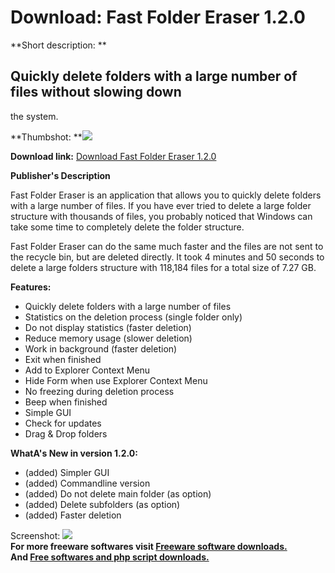 # Download: Fast Folder Eraser 1.2.0

**Short description: **

## Quickly delete folders with a large number of files without slowing down
the system.

  
**Thumbshot: **![](http://www.freewarefiles.com/screenshot/nvt_fferaser_md.jpg)   
  
**Download link:** [Download Fast Folder Eraser 1.2.0](http://freesoftwares.boysofts.com/Fast-Folder-Eraser_program_57032.html)  
  

**Publisher's Description**  
  

Fast Folder Eraser is an application that allows you to quickly delete folders
with a large number of files. If you have ever tried to delete a large folder
structure with thousands of files, you probably noticed that Windows can take
some time to completely delete the folder structure.

Fast Folder Eraser can do the same much faster and the files are not sent to
the recycle bin, but are deleted directly. It took 4 minutes and 50 seconds to
delete a large folders structure with 118,184 files for a total size of 7.27
GB.

**Features:**

  * Quickly delete folders with a large number of files 
  * Statistics on the deletion process (single folder only) 
  * Do not display statistics (faster deletion) 
  * Reduce memory usage (slower deletion) 
  * Work in background (faster deletion) 
  * Exit when finished 
  * Add to Explorer Context Menu 
  * Hide Form when use Explorer Context Menu 
  * No freezing during deletion process 
  * Beep when finished 
  * Simple GUI 
  * Check for updates 
  * Drag & Drop folders 

**WhatA's New in version 1.2.0:**

  * (added) Simpler GUI 
  * (added) Commandline version 
  * (added) Do not delete main folder (as option) 
  * (added) Delete subfolders (as option) 
  * (added) Faster deletion 

  
  
Screenshot: ![](http://www.freewarefiles.com/screenshot/nvt_fferaser.jpg)  
**For more freeware softwares visit [Freeware software downloads.](http://freesoftwares.boysofts.com/)**   
**And [Free softwares and php script downloads.](http://www.boysofts.com/)**

